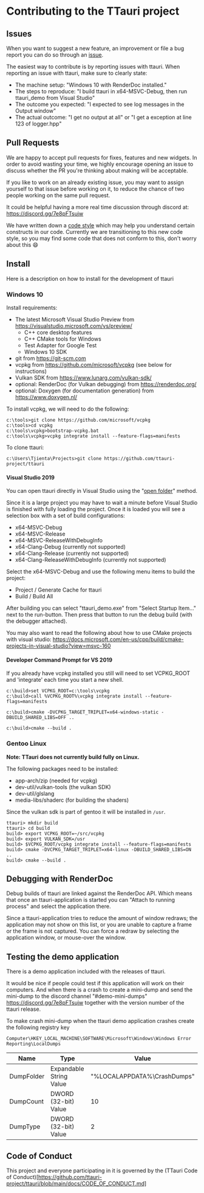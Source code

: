 Contributing to the TTauri project
==================================

Issues
------
When you want to suggest a new feature, an improvement or file a bug
report you can do so through an [issue](https://github.com/ttauri-project/ttauri/issues).

The easiest way to contribute is by reporting issues with ttauri.
When reporting an issue with ttauri, make sure to clearly state:

 - The machine setup: "Windows 10 with RenderDoc installed."
 - The steps to reproduce: "I build ttauri in x64-MSVC-Debug, then run ttauri\_demo from Visual Studio"
 - The outcome you expected: "I expected to see log messages in the Output window"
 - The actual outcome: "I get no output at all" or "I get a exception at line 123 of logger.hpp"

Pull Requests
-------------
We are happy to accept pull requests for fixes, features and new widgets.
In order to avoid wasting your time, we highly encourage opening an issue to discuss
whether the PR you're thinking about making will be acceptable.

If you like to work on an already existing issue, you may want to assign
yourself to that issue before working on it, to reduce the chance of
two people working on the same pull request.

It could be helpful having a more real time discussion through discord at:
<https://discord.gg/7e8pFTsujw>

We have written down a [code style](code_style.md) which may help you
understand certain constructs in our code. Currently we are transitioning
to this new code style, so you may find some code that does not conform
to this, don't worry about this :smile:

Install
-------
Here is a description on how to install for the development of ttauri

### Windows 10

Install requirements:

 - The latest Microsoft Visual Studio Preview from <https://visualstudio.microsoft.com/vs/preview/>
   + C++ core desktop features
   + C++ CMake tools for Windows
   + Test Adapter for Google Test
   + Windows 10 SDK
 - git from <https://git-scm.com>
 - vcpkg from <https://github.com/microsoft/vcpkg> (see below for instructions)
 - Vulkan SDK from <https://www.lunarg.com/vulkan-sdk/>
 - optional: RenderDoc (for Vulkan debugging) from <https://renderdoc.org/>
 - optional: Doxygen (for documentation generation) from <https://www.doxygen.nl/>

To install vcpkg, we will need to do the following:
```
c:\tools>git clone https://github.com/microsoft/vcpkg
c:\tools>cd vcpkg
c:\tools\vcpkg>bootstrap-vcpkg.bat
c:\tools\vcpkg>vcpkg integrate install --feature-flags=manifests
```

To clone ttauri:
```
c:\Users\Tjienta\Projects>git clone https://github.com/ttauri-project/ttauri
```

#### Visual Studio 2019
You can open ttauri directly in Visual Studio using the
"[open folder](https://docs.microsoft.com/en-us/cpp/build/open-folder-projects-cpp?view=msvc-160)" method.

Since it is a large project you may have to wait a minute before Visual Studio is finished with fully loading
the project. Once it is loaded you will see a selection box with a set of build configurations:
 - x64-MSVC-Debug
 - x64-MSVC-Release
 - x64-MSVC-ReleaseWithDebugInfo
 - x64-Clang-Debug (currently not supported)
 - x64-Clang-Release (currently not supported)
 - x64-Clang-ReleaseWithDebugInfo (currently not supported)

Select the x64-MSVC-Debug and use the following menu items to build the project:
 - Project / Generate Cache for ttauri
 - Build / Build All

After building you can select "ttauri_demo.exe" from "Select Startup Item..." next to the run-button. Then
press that button to run the debug build (with the debugger attached).

You may also want to read the following about how to use CMake projects with visual studio:
<https://docs.microsoft.com/en-us/cpp/build/cmake-projects-in-visual-studio?view=msvc-160>

#### Developer Command Prompt for VS 2019
If you already have vcpkg installed you still will need to set VCPKG_ROOT and 'integrate'
each time you start a new shell.
```
c:\build>set VCPKG_ROOT=c:\tools\vcpkg
c:\build>call %VCPKG_ROOT%\vcpkg integrate install --feature-flags=manifests
```

```
c:\build>cmake -DVCPKG_TARGET_TRIPLET=x64-windows-static -DBUILD_SHARED_LIBS=OFF ..
```

```
c:\build>cmake --build .
```

### Gentoo Linux
**Note: TTauri does not currently build fully on Linux.**

The following packages need to be installed:

 - app-arch/zip (needed for vcpkg)
 - dev-util/vulkan-tools (the vulkan SDK)
 - dev-util/glslang
 - media-libs/shaderc (for building the shaders)

Since the vulkan sdk is part of gentoo it will be installed in `/usr`.

```
ttauri> mkdir build
ttauri> cd build
build> export VCPKG_ROOT=~/src/vcpkg
build> export VULKAN_SDK=/usr
build> $VCPKG_ROOT/vcpkg integrate install --feature-flags=manifests
build> cmake -DVCPKG_TARGET_TRIPLET=x64-linux -DBUILD_SHARED_LIBS=ON ..
build> cmake --build .
```

Debugging with RenderDoc
------------------------
Debug builds of ttauri are linked against the RenderDoc API. Which means
that once an ttauri-application is started you can "Attach to running process"
and select the application there.

Since a ttauri-application tries to reduce the amount of window redraws; the
application may not show on this list, or you are unable to capture a frame
or the frame is not captured. You can force a redraw by selecting the
application window, or mouse-over the window.

Testing the demo application
----------------------------
There is a demo application included with the releases of ttauri.

It would be nice if people could test if this application will work on their computers.
And when there is a crash to create a mini-dump and send the mini-dump to the discord channel
"#demo-mini-dumps" <https://discord.gg/7e8pFTsujw> together with the version number
of the ttauri release.

To make crash mini-dump when the ttauri demo application crashes create the following registry key

`Computer\HKEY_LOCAL_MACHINE\SOFTWARE\Microsoft\Windows\Windows Error Reporting\LocalDumps`

 Name         | Type                    | Value
 ------------ | ----------------------- | ------------
 DumpFolder   | Expandable String Value | "%LOCALAPPDATA%\CrashDumps"
 DumpCount    | DWORD (32-bit) Value    | 10
 DumpType     | DWORD (32-bit) Value    | 2


Code of Conduct
---------------
This project and everyone participating in it is governed by the
(TTauri Code of Conduct)[https://github.com/ttauri-project/ttauri/blob/main/docs/CODE_OF_CONDUCT.md]

